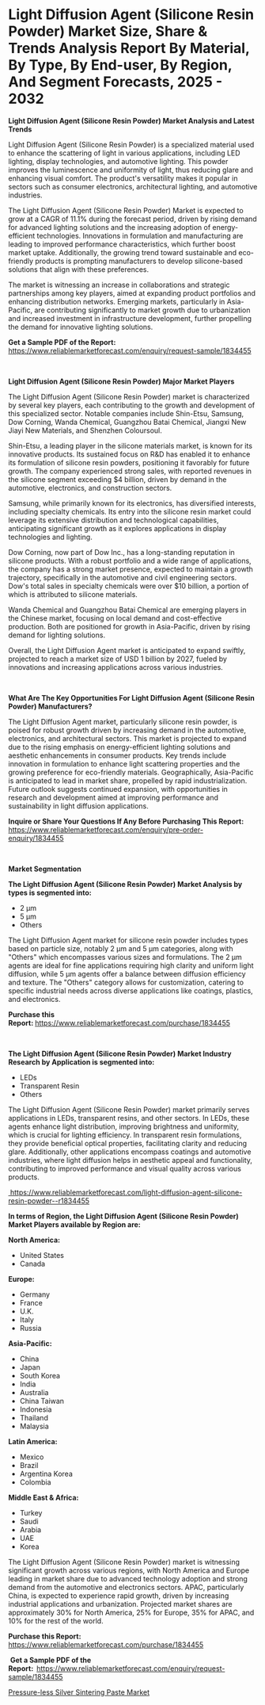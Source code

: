 <p><h1>Light Diffusion Agent (Silicone Resin Powder) Market Size, Share & Trends Analysis Report By Material, By Type, By End-user, By Region, And Segment Forecasts, 2025 - 2032</h1></p><p><strong>Light Diffusion Agent (Silicone Resin Powder) Market Analysis and Latest Trends</strong></p>
<p><p>Light Diffusion Agent (Silicone Resin Powder) is a specialized material used to enhance the scattering of light in various applications, including LED lighting, display technologies, and automotive lighting. This powder improves the luminescence and uniformity of light, thus reducing glare and enhancing visual comfort. The product's versatility makes it popular in sectors such as consumer electronics, architectural lighting, and automotive industries.</p><p>The Light Diffusion Agent (Silicone Resin Powder) Market is expected to grow at a CAGR of 11.1% during the forecast period, driven by rising demand for advanced lighting solutions and the increasing adoption of energy-efficient technologies. Innovations in formulation and manufacturing are leading to improved performance characteristics, which further boost market uptake. Additionally, the growing trend toward sustainable and eco-friendly products is prompting manufacturers to develop silicone-based solutions that align with these preferences.</p><p>The market is witnessing an increase in collaborations and strategic partnerships among key players, aimed at expanding product portfolios and enhancing distribution networks. Emerging markets, particularly in Asia-Pacific, are contributing significantly to market growth due to urbanization and increased investment in infrastructure development, further propelling the demand for innovative lighting solutions.</p></p>
<p><strong>Get a Sample PDF of the Report:&nbsp;</strong> <a href="https://www.reliablemarketforecast.com/enquiry/request-sample/1834455?utm_campaign=3069&utm_medium=2&utm_source=Github&utm_content=ia&utm_term=03042025&utm_id=light-diffusion-agent-silicone-resin-powder">https://www.reliablemarketforecast.com/enquiry/request-sample/1834455</a></p>
<p>&nbsp;</p>
<p><strong>Light Diffusion Agent (Silicone Resin Powder) Major Market Players</strong></p>
<p><p>The Light Diffusion Agent (Silicone Resin Powder) market is characterized by several key players, each contributing to the growth and development of this specialized sector. Notable companies include Shin-Etsu, Samsung, Dow Corning, Wanda Chemical, Guangzhou Batai Chemical, Jiangxi New Jiayi New Materials, and Shenzhen Coloursoul.</p><p>Shin-Etsu, a leading player in the silicone materials market, is known for its innovative products. Its sustained focus on R&D has enabled it to enhance its formulation of silicone resin powders, positioning it favorably for future growth. The company experienced strong sales, with reported revenues in the silicone segment exceeding $4 billion, driven by demand in the automotive, electronics, and construction sectors.</p><p>Samsung, while primarily known for its electronics, has diversified interests, including specialty chemicals. Its entry into the silicone resin market could leverage its extensive distribution and technological capabilities, anticipating significant growth as it explores applications in display technologies and lighting.</p><p>Dow Corning, now part of Dow Inc., has a long-standing reputation in silicone products. With a robust portfolio and a wide range of applications, the company has a strong market presence, expected to maintain a growth trajectory, specifically in the automotive and civil engineering sectors. Dow's total sales in specialty chemicals were over $10 billion, a portion of which is attributed to silicone materials.</p><p>Wanda Chemical and Guangzhou Batai Chemical are emerging players in the Chinese market, focusing on local demand and cost-effective production. Both are positioned for growth in Asia-Pacific, driven by rising demand for lighting solutions.</p><p>Overall, the Light Diffusion Agent market is anticipated to expand swiftly, projected to reach a market size of USD 1 billion by 2027, fueled by innovations and increasing applications across various industries.</p></p>
<p>&nbsp;</p>
<p><strong>What Are The Key Opportunities For Light Diffusion Agent (Silicone Resin Powder) Manufacturers?</strong></p>
<p><p>The Light Diffusion Agent market, particularly silicone resin powder, is poised for robust growth driven by increasing demand in the automotive, electronics, and architectural sectors. This market is projected to expand due to the rising emphasis on energy-efficient lighting solutions and aesthetic enhancements in consumer products. Key trends include innovation in formulation to enhance light scattering properties and the growing preference for eco-friendly materials. Geographically, Asia-Pacific is anticipated to lead in market share, propelled by rapid industrialization. Future outlook suggests continued expansion, with opportunities in research and development aimed at improving performance and sustainability in light diffusion applications.</p></p>
<p><strong>Inquire or Share Your Questions If Any Before Purchasing This Report:</strong> <a href="https://www.reliablemarketforecast.com/enquiry/pre-order-enquiry/1834455?utm_campaign=3069&utm_medium=2&utm_source=Github&utm_content=ia&utm_term=03042025&utm_id=light-diffusion-agent-silicone-resin-powder">https://www.reliablemarketforecast.com/enquiry/pre-order-enquiry/1834455</a></p>
<p>&nbsp;</p>
<p><strong>Market Segmentation</strong></p>
<p><strong>The Light Diffusion Agent (Silicone Resin Powder) Market Analysis by types is segmented into:</strong></p>
<p><ul><li>2 µm</li><li>5 µm</li><li>Others</li></ul></p>
<p><p>The Light Diffusion Agent market for silicone resin powder includes types based on particle size, notably 2 µm and 5 µm categories, along with "Others" which encompasses various sizes and formulations. The 2 µm agents are ideal for fine applications requiring high clarity and uniform light diffusion, while 5 µm agents offer a balance between diffusion efficiency and texture. The "Others" category allows for customization, catering to specific industrial needs across diverse applications like coatings, plastics, and electronics.</p></p>
<p><strong>Purchase this Report:&nbsp;</strong><a href="https://www.reliablemarketforecast.com/purchase/1834455?utm_campaign=3069&utm_medium=2&utm_source=Github&utm_content=ia&utm_term=03042025&utm_id=light-diffusion-agent-silicone-resin-powder">https://www.reliablemarketforecast.com/purchase/1834455</a></p>
<p>&nbsp;</p>
<p><strong>The Light Diffusion Agent (Silicone Resin Powder) Market Industry Research by Application is segmented into:</strong></p>
<p><ul><li>LEDs</li><li>Transparent Resin</li><li>Others</li></ul></p>
<p><p>The Light Diffusion Agent (Silicone Resin Powder) market primarily serves applications in LEDs, transparent resins, and other sectors. In LEDs, these agents enhance light distribution, improving brightness and uniformity, which is crucial for lighting efficiency. In transparent resin formulations, they provide beneficial optical properties, facilitating clarity and reducing glare. Additionally, other applications encompass coatings and automotive industries, where light diffusion helps in aesthetic appeal and functionality, contributing to improved performance and visual quality across various products.</p></p>
<p><a href="https://www.reliablemarketforecast.com/light-diffusion-agent-silicone-resin-powder--r1834455?utm_campaign=3069&utm_medium=2&utm_source=Github&utm_content=ia&utm_term=03042025&utm_id=light-diffusion-agent-silicone-resin-powder">&nbsp;https://www.reliablemarketforecast.com/light-diffusion-agent-silicone-resin-powder--r1834455</a></p>
<p><strong>In terms of Region, the Light Diffusion Agent (Silicone Resin Powder) Market Players available by Region are:</strong></p>
<p>
    <p> <strong> North America: </strong>
        <ul>
            <li>United States</li>
            <li>Canada</li>
        </ul>
        </p> 
    <p> <strong> Europe: </strong>
        <ul>
            <li>Germany</li>
            <li>France</li>
            <li>U.K.</li>
            <li>Italy</li>
            <li>Russia</li>
        </ul>
        </p> 
    <p> <strong> Asia-Pacific: </strong>
        <ul>
            <li>China</li>
            <li>Japan</li>
            <li>South Korea</li>
            <li>India</li>
            <li>Australia</li>
            <li>China Taiwan</li>
            <li>Indonesia</li>
            <li>Thailand</li>
            <li>Malaysia</li>
        </ul>
        </p> 
    <p> <strong> Latin America: </strong>
        <ul>
            <li>Mexico</li>
            <li>Brazil</li>
            <li>Argentina Korea</li>
            <li>Colombia</li>
        </ul>
        </p> 
    <p> <strong> Middle East & Africa: </strong>
        <ul>
            <li>Turkey</li>
            <li>Saudi</li>
            <li>Arabia</li>
            <li>UAE</li>
            <li>Korea</li>
        </ul>
    </p>
    </p>
<p><p>The Light Diffusion Agent (Silicone Resin Powder) market is witnessing significant growth across various regions, with North America and Europe leading in market share due to advanced technology adoption and strong demand from the automotive and electronics sectors. APAC, particularly China, is expected to experience rapid growth, driven by increasing industrial applications and urbanization. Projected market shares are approximately 30% for North America, 25% for Europe, 35% for APAC, and 10% for the rest of the world.</p></p>
<p><strong>Purchase this Report: </strong><a href="https://www.reliablemarketforecast.com/purchase/1834455?utm_campaign=3069&utm_medium=2&utm_source=Github&utm_content=ia&utm_term=03042025&utm_id=light-diffusion-agent-silicone-resin-powder">https://www.reliablemarketforecast.com/purchase/1834455</a></p>
<p>&nbsp;<strong>Get a Sample PDF of the Report:&nbsp;&nbsp;</strong><a href="https://www.reliablemarketforecast.com/enquiry/request-sample/1834455?utm_campaign=3069&utm_medium=2&utm_source=Github&utm_content=ia&utm_term=03042025&utm_id=light-diffusion-agent-silicone-resin-powder">https://www.reliablemarketforecast.com/enquiry/request-sample/1834455</a></p>
<p><strong></strong></p>
<p><p><a href="https://github.com/momossidram/Market-Research-Report-List-1/blob/main/pressure-less-silver-sintering-paste-market.md?utm_campaign=3069&utm_medium=2&utm_source=Github&utm_content=ia&utm_term=03042025&utm_id=light-diffusion-agent-silicone-resin-powder">Pressure-less Silver Sintering Paste Market</a></p></p>